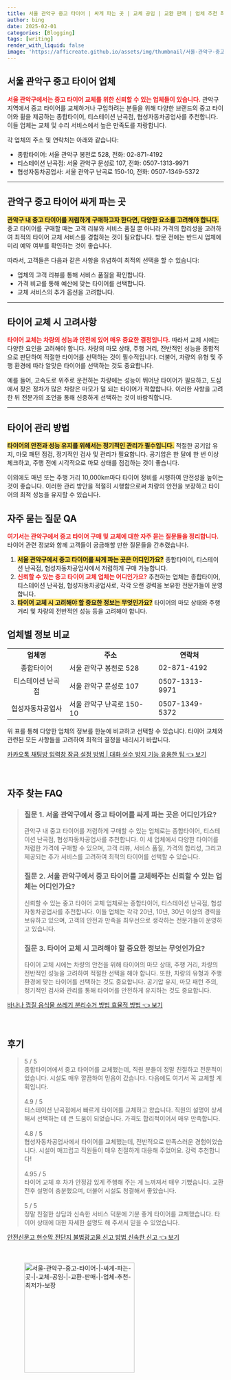 ```yaml
---
title: 서울 관악구 중고 타이어 | 싸게 파는 곳 | 교체 공임 | 교환 판매 | 업체 추천 최저가 보장
author: bing
date: 2025-02-01
categories: [Blogging]
tags: [writing]
render_with_liquid: false
image: 'https://afficreate.github.io/assets/img/thumbnail/서울-관악구-중고-타이어-|-싸게-파는-곳-|-교체-공임-|-교환-판매-|-업체-추천-최저가-보장.webp'
---
```



<h2 id='서울-관악구-중고타이어-업체'>서울 관악구 중고 타이어 업체</h2>

<p><b><span style="color: #ee2323;">서울 관악구에서는 중고 타이어 교체를 위한 신뢰할 수 있는 업체들이 있습니다.</span></b> 관악구 지역에서 중고 타이어를 교체하거나 구입하려는 분들을 위해 다양한 브랜드의 중고 타이어와 휠을 제공하는 종합타이어, 티스테이션 난곡점, 협성자동차공업사를 추천합니다. 이들 업체는 교체 및 수리 서비스에서 높은 만족도를 자랑합니다.</p>

<p>각 업체의 주소 및 연락처는 아래와 같습니다:</p>

<ul>
    <li>종합타이어: 서울 관악구 봉천로 528, 전화: 02-871-4192</li>
    <li>티스테이션 난곡점: 서울 관악구 문성로 107, 전화: 0507-1313-9971</li>
    <li>협성자동차공업사: 서울 관악구 난곡로 150-10, 전화: 0507-1349-5372</li>
</ul>

<hr />

<h2 id='중고타이어-저렴하게-구입하기'>관악구 중고 타이어 싸게 파는 곳</h2>

<p><b><span style="background-color: #ffe066;">관악구 내 중고 타이어를 저렴하게 구매하고자 한다면, 다양한 요소를 고려해야 합니다.</span></b> 중고 타이어를 구매할 때는 고객 리뷰와 서비스 품질 뿐 아니라 가격의 합리성을 고려하여 최적의 타이어 교체 서비스를 경험하는 것이 필요합니다. 방문 전에는 반드시 업체에 미리 예약 여부를 확인하는 것이 좋습니다.</p>

<p>따라서, 고객들은 다음과 같은 사항을 유념하여 최적의 선택을 할 수 있습니다:</p>

<ul>
    <li>업체의 고객 리뷰를 통해 서비스 품질을 확인합니다.</li>
    <li>가격 비교를 통해 예산에 맞는 타이어를 선택합니다.</li>
    <li>교체 서비스의 추가 옵션을 고려합니다.</li>
</ul>

<hr />

<h2 id='타이어-교체-시-고려-사항'>타이어 교체 시 고려사항</h2>

<p><b><span style="color: #ee2323;">타이어 교체는 차량의 성능과 안전에 있어 매우 중요한 결정입니다.</span></b> 따라서 교체 시에는 다양한 요인을 고려해야 합니다. 차량의 마모 상태, 주행 거리, 전반적인 성능을 종합적으로 판단하여 적절한 타이어를 선택하는 것이 필수적입니다. 더불어, 차량의 유형 및 주행 환경에 따라 알맞은 타이어를 선택하는 것도 중요합니다.</p>

<p>예를 들어, 고속도로 위주로 운전하는 차량에는 성능이 뛰어난 타이어가 필요하고, 도심에서 잦은 정차가 많은 차량은 마모가 덜 되는 타이어가 적합합니다. 이러한 사항을 고려한 뒤 전문가의 조언을 통해 신중하게 선택하는 것이 바람직합니다.</p>

<hr />

<h2 id='타이어-관리-방법'>타이어 관리 방법</h2>

<p><b><span style="background-color: #ffe066;">타이어의 안전과 성능 유지를 위해서는 정기적인 관리가 필수입니다.</span></b> 적절한 공기압 유지, 마모 패턴 점검, 정기적인 검사 및 관리가 필요합니다. 공기압은 한 달에 한 번 이상 체크하고, 주행 전에 시각적으로 마모 상태를 점검하는 것이 좋습니다.</p>

<p>이외에도 매년 또는 주행 거리 10,000km마다 타이어 정비를 시행하여 안전성을 높이는 것이 좋습니다. 이러한 관리 방안을 적절히 시행함으로써 차량의 안전을 보장하고 타이어의 최적 성능을 유지할 수 있습니다.</p>

<h2 id='자주-묻는-질문'>자주 묻는 질문 QA</h2>

<p><b><span style="color: #ee2323;">여기서는 관악구에서 중고 타이어 구매 및 교체에 대한 자주 묻는 질문들을 정리합니다.</span></b> 타이어 관련 정보와 함께 고객들이 궁금해할 만한 질문들을 간추렸습니다.</p>

<ol>
    <li><b><span style="background-color: #ffe066;">서울 관악구에서 중고 타이어를 싸게 파는 곳은 어디인가요?</span></b> 종합타이어, 티스테이션 난곡점, 협성자동차공업사에서 저렴하게 구매 가능합니다.</li>
    <li><b><span style="color: #ee2323;">신뢰할 수 있는 중고 타이어 교체 업체는 어디인가요?</span></b> 추천하는 업체는 종합타이어, 티스테이션 난곡점, 협성자동차공업사로, 각각 오랜 경력을 보유한 전문가들이 운영합니다.</li>
    <li><b><span style="background-color: #ffe066;">타이어 교체 시 고려해야 할 중요한 정보는 무엇인가요?</span></b> 타이어의 마모 상태와 주행 거리 및 차량의 전반적인 성능 등을 고려해야 합니다.</li>
</ol>

<h2 id='업체별-정보-비교'>업체별 정보 비교</h2>

<table>
    <tr>
        <td style="text-align: center; height: 17px;"><b>업체명</b></td>
        <td style="text-align: center; height: 17px;"><b>주소</b></td>
        <td style="text-align: center; height: 17px;"><b>연락처</b></td>
    </tr>
    <tr>
        <td style="text-align: center; height: 17px;">종합타이어</td>
        <td>서울 관악구 봉천로 528</td>
        <td>02-871-4192</td>
    </tr>
    <tr>
        <td style="text-align: center; height: 17px;">티스테이션 난곡점</td>
        <td>서울 관악구 문성로 107</td>
        <td>0507-1313-9971</td>
    </tr>
    <tr>
        <td style="text-align: center; height: 17px;">협성자동차공업사</td>
        <td>서울 관악구 난곡로 150-10</td>
        <td>0507-1349-5372</td>
    </tr>
</table>

<p>위 표를 통해 다양한 업체의 정보를 한눈에 비교하고 선택할 수 있습니다. 타이어 교체와 관련된 모든 사항들을 고려하여 최적의 결정을 내리시기 바랍니다.</p>


<p><a class="click-button" title="카카오톡 채팅방 입력창 잠금 설정 방법 | 대화 실수 방지 기능 유용한 팁" href="https://afficreate.github.io/posts/%EC%B9%B4%EC%B9%B4%EC%98%A4%ED%86%A1-%EC%B1%84%ED%8C%85%EB%B0%A9-%EC%9E%85%EB%A0%A5%EC%B0%BD-%EC%9E%A0%EA%B8%88-%EC%84%A4%EC%A0%95-%EB%B0%A9%EB%B2%95-%EB%8C%80%ED%99%94-%EC%8B%A4%EC%88%98-%EB%B0%A9%EC%A7%80-%EA%B8%B0%EB%8A%A5-%EC%9C%A0%EC%9A%A9%ED%95%9C-%ED%8C%81/" rel="dofollow">카카오톡 채팅방 입력창 잠금 설정 방법 | 대화 실수 방지 기능 유용한 팁 👈 보기</a></p><br>
<h2 id='자주_찾는_FAQ'>자주 찾는 FAQ</h2>
<div itemscope="" itemtype="https://schema.org/FAQPage"> 
<blockquote> 
<div itemscope="" itemprop="mainEntity" itemtype="https://schema.org/Question"> 
<h3 itemprop="name">질문 1. 서울 관악구에서 중고 타이어를 싸게 파는 곳은 어디인가요?</h3> 
<div itemscope="" itemprop="acceptedAnswer" itemtype="https://schema.org/Answer"> 
<span itemprop="text"> 
<p>관악구 내 중고 타이어를 저렴하게 구매할 수 있는 업체로는 종합타이어, 티스테이션 난곡점, 협성자동차공업사를 추천합니다. 이 세 업체에서 다양한 타이어를 저렴한 가격에 구매할 수 있으며, 고객 리뷰, 서비스 품질, 가격의 합리성, 그리고 제공되는 추가 서비스를 고려하여 최적의 타이어를 선택할 수 있습니다.</p> 
</span> 
</div> 
</div> 
<div itemscope="" itemprop="mainEntity" itemtype="https://schema.org/Question"> 
<h3 itemprop="name">질문 2. 서울 관악구에서 중고 타이어를 교체해주는 신뢰할 수 있는 업체는 어디인가요?</h3> 
<div itemscope="" itemprop="acceptedAnswer" itemtype="https://schema.org/Answer"> 
<span itemprop="text"> 
<p>신뢰할 수 있는 중고 타이어 교체 업체로는 종합타이어, 티스테이션 난곡점, 협성자동차공업사를 추천합니다. 이들 업체는 각각 20년, 10년, 30년 이상의 경력을 보유하고 있으며, 고객의 안전과 만족을 최우선으로 생각하는 전문가들이 운영하고 있습니다.</p> 
</span> 
</div> 
</div> 
<div itemscope="" itemprop="mainEntity" itemtype="https://schema.org/Question"> 
<h3 itemprop="name">질문 3. 타이어 교체 시 고려해야 할 중요한 정보는 무엇인가요?</h3> 
<div itemscope="" itemprop="acceptedAnswer" itemtype="https://schema.org/Answer"> 
<span itemprop="text"> 
<p>타이어 교체 시에는 차량의 안전을 위해 타이어의 마모 상태, 주행 거리, 차량의 전반적인 성능을 고려하여 적절한 선택을 해야 합니다. 또한, 차량의 유형과 주행 환경에 맞는 타이어를 선택하는 것도 중요합니다. 공기압 유지, 마모 패턴 주의, 정기적인 검사와 관리를 통해 타이어를 안전하게 유지하는 것도 중요합니다.</p> 
</span> 
</div> 
</div> 
</blockquote> 
</div>
<p><a class="click-button" title="바나나 껍질 음식물 쓰레기 분리수거 방법 효율적 방법" href="https://afficreate.github.io/posts/%EB%B0%94%EB%82%98%EB%82%98-%EA%BB%8D%EC%A7%88-%EC%9D%8C%EC%8B%9D%EB%AC%BC-%EC%93%B0%EB%A0%88%EA%B8%B0-%EB%B6%84%EB%A6%AC%EC%88%98%EA%B1%B0-%EB%B0%A9%EB%B2%95-%ED%9A%A8%EC%9C%A8%EC%A0%81-%EB%B0%A9%EB%B2%95/" rel="dofollow">바나나 껍질 음식물 쓰레기 분리수거 방법 효율적 방법 👈 보기</a></p><br>
<h2 id='후기'>후기</h2>
<div itemscope itemtype="https://schema.org/Product">
  <blockquote>
  <div itemprop="review" itemscope itemtype="https://schema.org/Review">
      <div itemprop="reviewRating" itemscope itemtype="https://schema.org/Rating"> <span itemprop="ratingValue">5</span> / <span itemprop="bestRating">5</span> </div>
      <span itemprop="reviewBody">종합타이어에서 중고 타이어를 교체했는데, 직원 분들이 정말 친절하고 전문적이었습니다. 시설도 매우 깔끔하여 믿음이 갔습니다. 다음에도 여기서 꼭 교체할 계획입니다.</span>
  </div>
  <br>
  <div itemprop="review" itemscope itemtype="https://schema.org/Review">
      <div itemprop="reviewRating" itemscope itemtype="https://schema.org/Rating"> <span itemprop="ratingValue">4.9</span> / <span itemprop="bestRating">5</span> </div>
      <span itemprop="reviewBody">티스테이션 난곡점에서 빠르게 타이어를 교체하고 왔습니다. 직원의 설명이 상세해서 선택하는 데 큰 도움이 되었습니다. 가격도 합리적이어서 매우 만족합니다.</span>
  </div>
  <br>
  <div itemprop="review" itemscope itemtype="https://schema.org/Review">
      <div itemprop="reviewRating" itemscope itemtype="https://schema.org/Rating"> <span itemprop="ratingValue">4.8</span> / <span itemprop="bestRating">5</span> </div>
      <span itemprop="reviewBody">협성자동차공업사에서 타이어를 교체했는데, 전반적으로 만족스러운 경험이었습니다. 시설이 매끄럽고 직원들이 매우 친절하게 대응해 주었어요. 강력 추천합니다!</span>
  </div>
  <br>
  <div itemprop="review" itemscope itemtype="https://schema.org/Review">
      <div itemprop="reviewRating" itemscope itemtype="https://schema.org/Rating"> <span itemprop="ratingValue">4.95</span> / <span itemprop="bestRating">5</span> </div>
      <span itemprop="reviewBody">타이어 교체 후 차가 안정감 있게 주행해 주는 게 느껴져서 매우 기뻤습니다. 교환 전후 설명이 충분했으며, 더불어 시설도 청결해서 좋았습니다.</span>
  </div>
  <br>
  <div itemprop="review" itemscope itemtype="https://schema.org/Review">
      <div itemprop="reviewRating" itemscope itemtype="https://schema.org/Rating"> <span itemprop="ratingValue">5</span> / <span itemprop="bestRating">5</span> </div>
      <span itemprop="reviewBody">정말 친절한 상담과 신속한 서비스 덕분에 기분 좋게 타이어를 교체했습니다. 타이어 상태에 대한 자세한 설명도 해 주셔서 믿을 수 있었습니다.</span>
  </div>
  </blockquote>
</div>
<p><a class="click-button" title="안전신문고 현수막 전단지 불법광고물 신고 방법 신속한 신고" href="https://afficreate.github.io/posts/%EC%95%88%EC%A0%84%EC%8B%A0%EB%AC%B8%EA%B3%A0-%ED%98%84%EC%88%98%EB%A7%89-%EC%A0%84%EB%8B%A8%EC%A7%80-%EB%B6%88%EB%B2%95%EA%B4%91%EA%B3%A0%EB%AC%BC-%EC%8B%A0%EA%B3%A0-%EB%B0%A9%EB%B2%95-%EC%8B%A0%EC%86%8D%ED%95%9C-%EC%8B%A0%EA%B3%A0/" rel="dofollow">안전신문고 현수막 전단지 불법광고물 신고 방법 신속한 신고 👈 보기</a></p><br>
<figure class="image"><img src="https://afficreate.github.io/assets/img/thumbnail/서울-관악구-중고-타이어-|-싸게-파는-곳-|-교체-공임-|-교환-판매-|-업체-추천-최저가-보장.webp" alt="서울-관악구-중고-타이어-|-싸게-파는-곳-|-교체-공임-|-교환-판매-|-업체-추천-최저가-보장" width="256" height="256"></figure>
